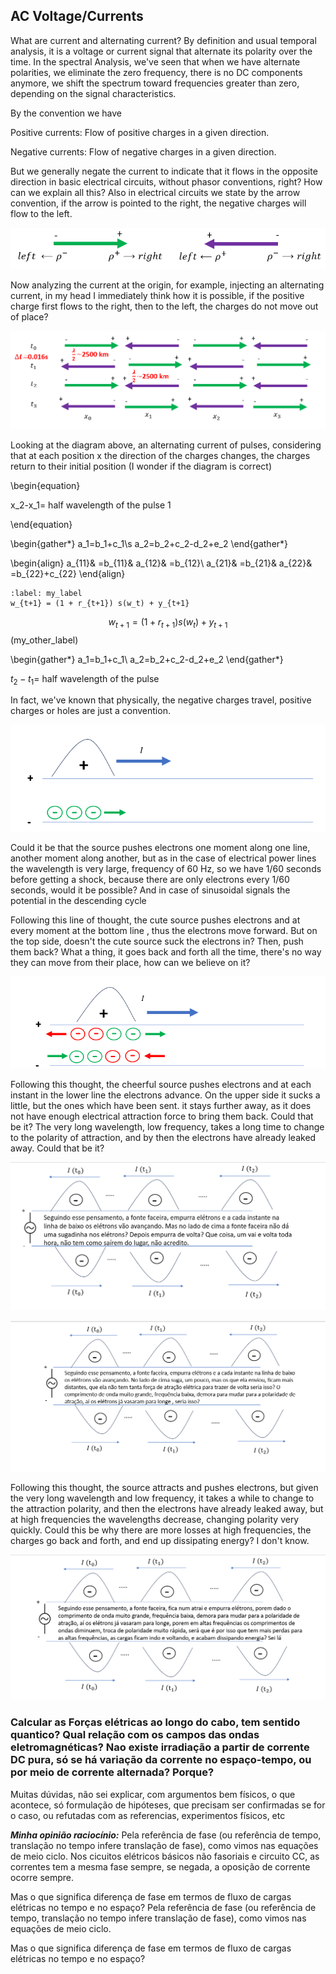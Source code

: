 ## AC Voltage/Currents

What are current and alternating current? By definition and usual temporal analysis, it is a voltage or current signal that alternate its polarity over the time. In the spectral Analysis, we've seen that when we have alternate polarities, we eliminate the zero frequency, there is no DC components anymore, we shift the spectrum toward frequencies greater than zero, depending on the signal characteristics.

By the convention we have

Positive currents: Flow of positive charges in a given direction. 

Negative currents: Flow of negative charges in a given direction.

But we generally negate the current to indicate that it flows in the opposite direction in basic electrical circuits, without phasor conventions, right?  How can we explain all this?
Also in electrical circuits we state by the arrow convention, if the arrow is pointed to the right, the negative charges will flow to the left.

![image info](./bookimages/currentconvention.png)

Now analyzing the current at the origin, for example, injecting an alternating current, in my head I immediately think how it is possible, if the positive charge first flows to the right, then to the left, the charges do not move out of place?

![image info](./bookimages/pulsetimespacev2.png)

Looking at the diagram above, an alternating current of pulses, considering that at each position x the direction of the charges changes, the charges return to their initial position
(I wonder if the diagram is correct)

\begin{equation}

x_2-x_1= half wavelength of the pulse 1

\end{equation}

\begin{gather*}
a_1=b_1+c_1\\s
a_2=b_2+c_2-d_2+e_2
\end{gather*}

\begin{align}
a_{11}& =b_{11}&
  a_{12}& =b_{12}\\
a_{21}& =b_{21}&
  a_{22}& =b_{22}+c_{22}
\end{align}

```{math}
:label: my_label
w_{t+1} = (1 + r_{t+1}) s(w_t) + y_{t+1}
```
$$
  w_{t+1} = (1 + r_{t+1}) s(w_t) + y_{t+1}
$$ (my_other_label)

\begin{gather*}
a_1=b_1+c_1\\
a_2=b_2+c_2-d_2+e_2
\end{gather*}

$t_2-t_1=$ half wavelength of the pulse

In fact, we've known that physically, the negative charges travel, positive charges or holes are just a convention.

![image info](./bookimages/ChapterCircuits/TLACFlow.png)

Could it be that the source pushes electrons one moment along one line, another moment along another, but as in the case of  electrical power lines the wavelength is very large, frequency of 60 Hz, so we have 1/60 seconds before getting a shock, because there are only electrons every 1/60 seconds, would it be possible? And in case of sinusoidal signals the potential in the descending cycle

Following this line of thought, the cute source pushes electrons and at every moment at the bottom line , thus the electrons move forward. But on the top side, doesn't the cute source suck the electrons in? Then, push them back? What a thing, it goes back and forth all the time, there's no way they can move from their place, how can we believe on it? 

![image info](./bookimages/ChapterCircuits/TLACFlow2.png)

Following this thought, the cheerful source pushes electrons and at each instant in the lower line the electrons advance. On the upper side it sucks a little, but the ones which have been sent. it stays further away, as it does not have enough electrical attraction force to bring them back. Could that be it? The very long wavelength, low frequency, takes a long time to change to the polarity of attraction, and by then the electrons have already leaked away. Could that be it?

![image info](./bookimages/TLACFlow3.png)



![image info](./bookimages/TLACFlow4.png)

Following this thought, the source attracts and pushes electrons, but given the very long wavelength and low frequency, it takes a while to change to the attraction polarity, and then the electrons have already leaked away, but at high frequencies the wavelengths decrease, changing polarity very quickly. Could this be why there are more losses at high frequencies, the charges go back and forth, and end up dissipating energy? I don't know.

![image info](./bookimages/TLACFlow5.png)

### Calcular as Forças elétricas ao longo do cabo, tem sentido quantico? Qual relação com os campos das ondas eletromagnéticas? Nao existe irradiação a partir de corrente DC pura, só se há variação da corrente no espaço-tempo, ou por meio de corrente alternada? Porque?

Muitas dúvidas, não sei explicar, com argumentos bem físicos, o que acontece, só formulação de hipóteses, que precisam ser confirmadas se for o caso, ou refutadas com as referencias, experimentos físicos, etc

***Minha opinião raciocínio:*** Pela referência de fase (ou referência de tempo, translação no tempo infere translação de fase), como vimos nas equações de meio ciclo. Nos cicuitos elétricos básicos não fasoriais e circuito CC, as correntes tem a mesma fase sempre, se negada, a oposição de corrente ocorre sempre.

Mas o que significa diferença de fase em termos de fluxo de cargas elétricas no tempo e no espaço? Pela referência de fase (ou referência de tempo, translação no tempo infere translação de fase), como vimos nas equações de meio ciclo.

Mas o que significa diferença de fase em termos de fluxo de cargas elétricas no tempo e no espaço?
